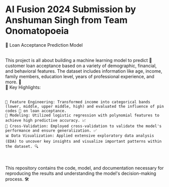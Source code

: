 # AI Fusion 2024 Submission by Anshuman Singh from Team Onomatopoeia
💼 Loan Acceptance Prediction Model<br><br>

This project is all about building a machine learning model to predict 🎯 customer loan acceptance based on a variety of demographic, financial, and behavioral features. The dataset includes information like age, income, family members, education level, years of professional experience, and more. 🏦<br>
🚀 Key Highlights:<br><br>

    🔧 Feature Engineering: Transformed income into categorical bands (lower, middle, upper middle, high) and evaluated the influence of pin codes 📍 on loan acceptance.
    🤖 Modeling: Utilized logistic regression with polynomial features to achieve high predictive accuracy. 📈
    🧪 Cross-Validation: Employed cross-validation to validate the model's performance and ensure generalization. ✅
    📊 Data Visualization: Applied extensive exploratory data analysis (EDA) to uncover key insights and visualize important patterns within the dataset. 🔍
<br><br>
This repository contains the code, model, and documentation necessary for reproducing the results and understanding the model's decision-making process. 🛠️
